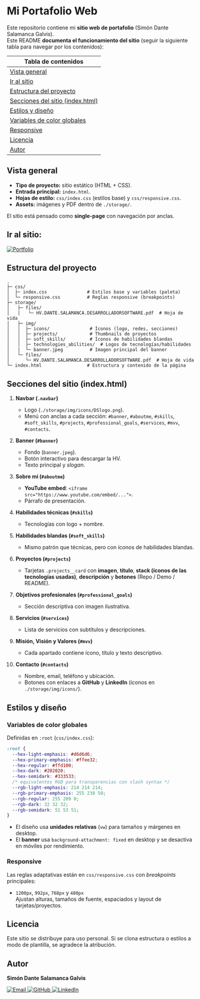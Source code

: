 # Mi Portafolio Web

Este repositorio contiene mi **sitio web de portafolio** (Simón Dante Salamanca Galvis).  
Este README **documenta el funcionamiento del sitio** (seguir la siguiente tabla para navegar por los contenidos):

| Tabla de contenidos                                                |
| ------------------------------------------------------------------ |
| [Vista general](#vista-general)                                    |
| [Ir al sitio](#ir-al-sitio)                                        |
| [Estructura del proyecto](#estructura-del-proyecto)                |
| [Secciones del sitio (index.html)](#secciones-del-sitio-indexhtml) |
| [Estilos y diseño](#estilos-y-dise%C3%B1o)                         |
| [Variables de color globales](#variables-de-color-globales)        |
| [Responsive](#responsive)                                          |
| [Licencia](#licencia)                                              |
| [Autor](#autor)                                                    |


## Vista general

- **Tipo de proyecto:** sitio estático (HTML + CSS).
- **Entrada principal:** `index.html`.  
- **Hojas de estilo:** `css/index.css` (estilos base) y `css/responsive.css`.  
- **Assets:** imágenes y PDF dentro de `./storage/`.

El sitio está pensado como **single-page** con navegación por anclas.

## Ir al sitio:

<a href="https://dante-sal.github.io/Portafolio_DanteSalamanca/">
   <img src="https://img.shields.io/badge/Portafolio-Web-blue?style=flat&logo=google-chrome&logoColor=white" alt="Portfolio">
</a>

## Estructura del proyecto

```
.
├─ css/
│  ├─ index.css               # Estilos base y variables (paleta)
│  └─ responsive.css          # Reglas responsive (breakpoints)
├─ storage/
│   ├─ files/
│   |   └─ HV.DANTE.SALAMANCA.DESARROLLADORSOFTWARE.pdf  # Hoja de vida
│   ├─ img/
│   │  ├─ icons/               # Íconos (logo, redes, secciones)
│   │  ├─ projects/            # Thumbnails de proyectos
│   │  ├─ soft_skills/         # Íconos de habilidades blandas
│   │  ├─ technologies_abilities/  # Logos de tecnologías/habilidades
│   |  └─ banner.jpeg          # Imagen principal del banner
│   └─ files/
│      └─ HV.DANTE.SALAMANCA.DESARROLLADORSOFTWARE.pdf  # Hoja de vida
└─ index.html                 # Estructura y contenido de la página
```

## Secciones del sitio (index.html)

1. **Navbar (`.navbar`)**  
   - Logo (`./storage/img/icons/DSlogo.png`).  
   - Menú con anclas a cada sección: `#banner`, `#aboutme`, `#skills`, `#soft_skills`, `#projects`, `#professional_goals`, `#services`, `#mvv`, `#contacts`.

2. **Banner (`#banner`)**  
   - Fondo (`banner.jpeg`).
   - Botón interactivo para descargar la HV.
   - Texto principal y *slogan*.

3. **Sobre mí (`#aboutme`)**  
   - **YouTube embed**: `<iframe src="https://www.youtube.com/embed/...">`.  
   - Párrafo de presentación.

4. **Habilidades técnicas (`#skills`)**  
   - Tecnologías con logo + nombre.

5. **Habilidades blandas (`#soft_skills`)**  
   - Mismo patrón que técnicas, pero con íconos de habilidades blandas.

6. **Proyectos (`#projects`)**  
   - Tarjetas `.projects__card` con **imagen**, **título**, **stack (íconos de las tecnologías usadas)**, **descripción** y **botones** (Repo / Demo / README).

7. **Objetivos profesionales (`#professional_goals`)**  
   - Sección descriptiva con imagen ilustrativa.

8. **Servicios (`#services`)**  
   - Lista de servicios con subtítulos y descripciones.

9. **Misión, Visión y Valores (`#mvv`)**  
   - Cada apartado contiene ícono, título y texto descriptivo.

10. **Contacto (`#contacts`)**  
    - Nombre, email, teléfono y ubicación.  
    - Botones con enlaces a **GitHub** y **LinkedIn** (íconos en `./storage/img/icons/`).

## Estilos y diseño

### Variables de color globales
Definidas en `:root` (`css/index.css`):
```css
:root {
  --hex-light-emphasis: #d6d6d6;
  --hex-primary-emphasis: #ffee32;
  --hex-regular: #ffd100;
  --hex-dark: #202020;
  --hex-semidark: #333533;
  /* equivalentes RGB para transparencias con slash syntax */
  --rgb-light-emphasis: 214 214 214;
  --rgb-primary-emphasis: 255 238 50;
  --rgb-regular: 255 209 0;
  --rgb-dark: 32 32 32;
  --rgb-semidark: 51 53 51;
}
```

- El diseño usa **unidades relativas** (`vw`) para tamaños y márgenes en desktop.  
- El **banner** usa `background-attachment: fixed` en desktop y se desactiva en móviles por rendimiento.

### Responsive
Las reglas adaptativas están en `css/responsive.css` con *breakpoints* principales:
- `1200px`, `992px`, `768px` y `480px`  
Ajustan alturas, tamaños de fuente, espaciados y layout de tarjetas/proyectos.

## Licencia

Este sitio se distribuye para uso personal. Si se clona estructura o estilos a modo de plantilla, se agradece la atribución.

## Autor

**Simón Dante Salamanca Galvis**  
<p>
  <a href="mailto:dantesalamancagalvis@gmail.com">
    <img src="https://img.shields.io/badge/Email-DanteSalamanca-red?style=flat&logo=gmail&logoColor=white" alt="Email">
  </a>
  <a href="https://github.com/dante-sal/">
    <img src="https://img.shields.io/badge/GitHub-Dante_Sal-black?style=flat&logo=github" alt="GitHub">
  </a>
  <a href="https://www.linkedin.com/in/sim%C3%B3n-dante-salamanca-galvis-5370b2356/?profileId=ACoAAFilq3sBrRfMRLrRXmGbFXxmwU-fWU8LsGo">
    <img src="https://custom-icon-badges.demolab.com/badge/LinkedIn-Conecta-0A66C2?logo=linkedin-white&logoColor=fff" alt="LinkedIn">
  </a>
</p>
